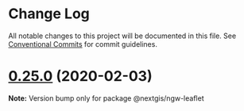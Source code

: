 # Change Log

All notable changes to this project will be documented in this file.
See [Conventional Commits](https://conventionalcommits.org) for commit guidelines.

# [0.25.0](https://github.com/nextgis/nextgis_frontend_apps/compare/v0.24.0...v0.25.0) (2020-02-03)

**Note:** Version bump only for package @nextgis/ngw-leaflet
